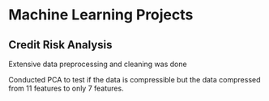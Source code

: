 # Machine Learning Projects
## Credit Risk Analysis
Extensive data preprocessing and cleaning was done

Conducted PCA to test if the data is compressible but the data compressed from 11 features to only 7 features.
